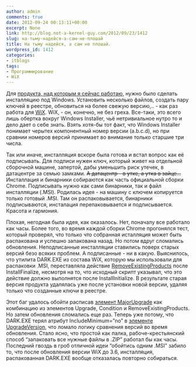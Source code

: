 ```yaml
---
author: admin
comments: true
date: 2012-09-24 00:13:11+00:00
excerpt: None
link: http://blog.not-a-kernel-guy.com/2012/09/23/1412
slug: на-тьму-надейся-а-сам-не-плошай
title: На тьму надейся, а сам не плошай.
wordpress_id: 1412
categories:
- itblogs
tags:
- Программирование
- WiX
---
```


Для [продукта, над которым я сейчас работаю,](https://chrome.google.com/webstore/detail/gbchcmhmhahfdphkhkmpfmihenigjmpp) нужно было сделать инсталляцию под Windows. Установить несколько файлов, создать пару ключей в реестре, обновиться на более свежую версию,.. - как раз работа для [WiX](http://wixtoolset.org). WiX, - он, конечно, не без греха. Все-таки, это всего лишь обертка вокруг Windows Installer, чьё нетривиальное нутро то и дело дает о себе знать. Взять хотя-бы тот факт, что Windows Installer понимает черытех компонентный номер версии (a.b.c.d), но при сравнии номеров версий принимает во внимание только старшие три числа.

Так или иначе, инсталляция вскоре была готова и встал вопрос как её подписывать. Для подписи нужен ключ, который живет на отдельной сборочной машине, запертой, дабы уменьшить риск утечек, в датацентре за семью замками. <del>А датацентр - в утке, а утка в зайце...</del> Инсталлация и бинарники собираются как часть официальной сборки Chrome. Подписывать нужно как сами бинарники, так и файл инсталляции (.MSI). Родилась идея - на машину с ключем копируется только готовый .MSI. Там он распаковывается, бинарники подписываются, инсталация перепаковывается и подписывается. Красота и гармония.

Плохая, негодная была идея, как оказалось. Нет, поначалу все работало как часы. Более того, во время каждой сборки Chrome прогонялся тест, который проверял, что только что собранная исталляция может быть распакована и успешно запакована назад. Но потом вдруг сломались обновления. Неподписанные инсталляции ставились поверх старых версий безо всяких проблем. А подписанные - ни в какую. Выяснилось, что утилита DARK.EXE из состава WiX, которую мы использовали для распаковки .MSI, переставляла действие [RemoveExistingProducts](http://msdn.microsoft.com/en-us/library/aa371197.aspx) после InstallFinalize, несмотря на то, что исходный скрипт указывал, что это действие должно выполнятся после InstallInitialize. В результате старая версия продукта удалялась уже после установки новой версии, удаляя только что созданные ключи в реестре. 

Этот баг удалось обойти расписав [элемент MajorUpgrade](http://wix.sourceforge.net/manual-wix3/wix_xsd_majorupgrade.htm) как комбинацию из элементов Upgrade, Condition и RemoveExistingProducts. Но затем обновления сломались еще раз. Теперь уже потому, что DARK.EXE терял атрибут IncludeMinimum=”no” в [элементе UpgradeVersion](http://wix.sourceforge.net/manual-wix2/wix_xsd_upgradeversion.htm), что ломало логику сравнения версий во время обновления. Стало ясно, что простой как палка, рабоче-крестьянский способ “запаковать все нужные файлы в .ZIP” работал бы как часы. Последний гвоздь в гроб отличной идеи “обойтись одним .MSI” забило то, что после обновления версии WiX до 3.6, инсталляция, распакованная DARK.EXE вообще отказалась повторно собираться.

